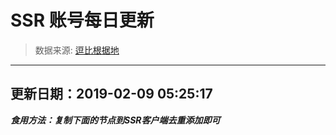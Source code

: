 # SSR 账号每日更新 
> 数据来源: [逗比根据地](https://doub.io/sszhfx/) 
----------------------------------------------
## 更新日期：2019-02-09 05:25:17 
***食用方法：复制下面的节点到SSR客户端去重添加即可***

 